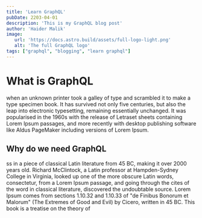 ```yaml
---
title: 'Learn GraphQL'
pubDate: 2203-04-01
description: 'This is my GraphQL blog post'
author: 'Haider Malik'
image: 
   url: 'https://docs.astro.build/assets/full-logo-light.png'
   alt: 'The full GraphQL logo'
tags: ["graphql", "blogging", "learn graphql"]
---
```


# What is GraphQL

when an unknown printer took a galley of type and scrambled it to make a type specimen book. It has survived not only five centuries, but also the leap into electronic typesetting, remaining essentially unchanged. It was popularised in the 1960s with the release of Letraset sheets containing Lorem Ipsum passages, and more recently with desktop publishing software like Aldus PageMaker including versions of Lorem Ipsum.

## Why do we need GraphQL

ss in a piece of classical Latin literature from 45 BC, making it over 2000 years old. Richard McClintock, a Latin professor at Hampden-Sydney College in Virginia, looked up one of the more obscure Latin words, consectetur, from a Lorem Ipsum passage, and going through the cites of the word in classical literature, discovered the undoubtable source. Lorem Ipsum comes from sections 1.10.32 and 1.10.33 of "de Finibus Bonorum et Malorum" (The Extremes of Good and Evil) by Cicero, written in 45 BC. This book is a treatise on the theory of
